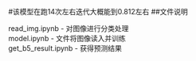 #该模型在跑14次左右迭代大概能到0.812左右
##文件说明

read_img.ipynb - 对图像进行分类处理<br>
model.ipynb - 文件将图像读入并训练<br>
get_b5_result.ipynb - 获得预测结果

